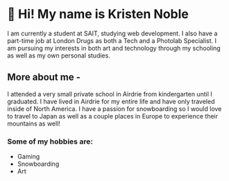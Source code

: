 # 👋 Hi! My name is Kristen Noble

I am currently a student at SAIT, studying web development. I also have a part-time job at London Drugs as both a Tech and a Photolab Specialist. I am pursuing my interests in both art and technology through my schooling as well as my own personal studies.

## More about me -
I attended a very small private school in Airdrie from kindergarten until I graduated. I have lived in Airdrie for my entire life and have only traveled inside of North America. I have a passion for snowboarding so I would love to travel to Japan as well as a couple places in Europe to experience their mountains as well!

### Some of my hobbies are:
- Gaming
- Snowboarding
- Art
